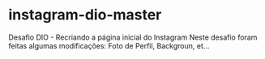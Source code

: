 # instagram-dio-master
Desafio DIO - Recriando a página inicial do Instagram
Neste desafio foram feitas algumas modificações: Foto de Perfil, Backgroun, et...
